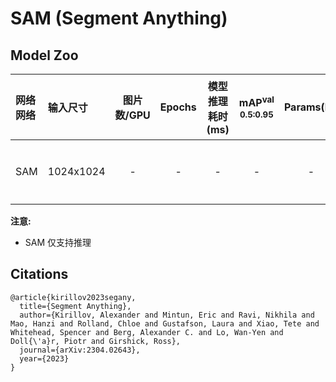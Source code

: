 # SAM (Segment Anything)

## Model Zoo

| 网络网络                | 输入尺寸   | 图片数/GPU | Epochs | 模型推理耗时(ms) | mAP<sup>val<br>0.5:0.95  | Params(M) | FLOPs(G) |    下载链接       | 配置文件 |
| :--------------------- | :------- | :-------: | :----: | :----------: | :---------------------: | :----------------: |:---------: | :------: |:---------------: |
| SAM          |  1024x1024 |    -     |   -    |      -      |         -       |  -  |  - | [下载链接](https://paddledet.bj.bcebos.com/models/sam_vit_h_coco.pdparams) | [配置文件](./sam_vit_h_coco.yml) |

**注意:**
  - SAM 仅支持推理


## Citations
```
@article{kirillov2023segany,
  title={Segment Anything},
  author={Kirillov, Alexander and Mintun, Eric and Ravi, Nikhila and Mao, Hanzi and Rolland, Chloe and Gustafson, Laura and Xiao, Tete and Whitehead, Spencer and Berg, Alexander C. and Lo, Wan-Yen and Doll{\'a}r, Piotr and Girshick, Ross},
  journal={arXiv:2304.02643},
  year={2023}
}
```
